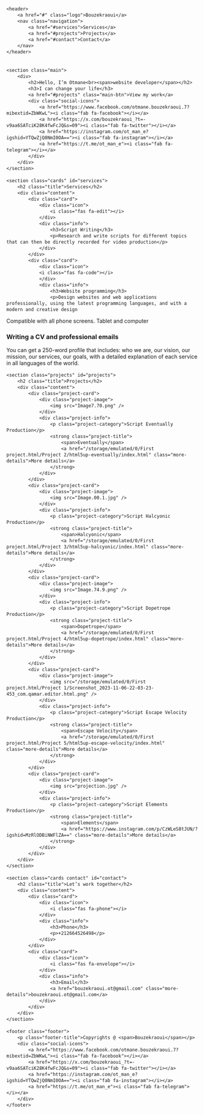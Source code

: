 <html lang="en">
<head>
    <meta charset="UTF-8">
    <meta http-equiv="X-UA-Compatible" content="IE=edge">
    <meta name="viewport" content="width=device-width, initial-scale=1.0">
    <link rel="stylesheet" href="https://cdnjs.cloudflare.com/ajax/libs/font-awesome/5.15.4/css/all.min.css">
    <link rel="stylesheet" href="style.css">
    <title>Otmane Bouzekraoui</title>
</head>
<body>

    <header>
        <a href="#" class="logo">Bouzekraoui</a>
        <nav class="navigation">
            <a href="#services">Services</a>
            <a href="#projects">Projects</a>
            <a href="#contact">Contact</a>
        </nav>
    </header>


    <section class="main">
        <div>
            <h2>Hello, I’m Otmane<br><span>website developer</span></h2>
            <h3>I can change your life</h3>
            <a href="#projects" class="main-btn">View my work</a>
            <div class="social-icons">
                <a href="https://www.facebook.com/otmane.bouzekraoui.7?mibextid=ZbWKwL"><i class="fab fa-facebook"></i></a>
                <a href="https://x.com/bouzekraoui_?t=-v9aa6SATciK28K4fwFcJQ&s=09"><i class="fab fa-twitter"></i></a>
                <a href="https://instagram.com/ot_man_e?igshid=YTQwZjQ0NmI0OA=="><i class="fab fa-instagram"></i></a>
                <a href="https://t.me/ot_man_e"><i class="fab fa-telegram"></i></a>
            </div>
        </div>
    </section>

    <section class="cards" id="services">
        <h2 class="title">Services</h2>
        <div class="content">
            <div class="card">
                <div class="icon">
                    <i class="fas fa-edit"></i>
                </div>
                <div class="info">
                    <h3>Script Writing</h3>
                    <p>Research and write scripts for different topics that can then be directly recorded for video production</p>
                </div>
            </div>
            <div class="card">
                <div class="icon">
                <i class="fas fa-code"></i>
                </div>
                <div class="info">
                    <h3>Website programming</h3>
                    <p>Design websites and web applications professionally, using the latest programming languages, and with a modern and creative design
Compatible with all phone screens. Tablet and computer</p>
                </div>
            </div>
            <div class="card">
                <div class="icon">
                <i class="fas fa-paste"></i>
                </div>
                <div class="info">
                    <h3>Writing a CV and professional emails</h3>
                    <p>You can get a 250-word profile that includes: who we are, our vision, our mission, our services, our goals, with a detailed explanation of each service in all languages of the world.</p>
                </div>
            </div>
        </div>
    </section>

    <section class="projects" id="projects">
        <h2 class="title">Projects</h2>
        <div class="content">
            <div class="project-card">
                <div class="project-image">
                    <img src="Image7.70.png" />
                </div>
                <div class="project-info">
                    <p class="project-category">Script Eventually Production</p>
                    <strong class="project-title">
                        <span>Eventually</span>
                        <a href="/storage/emulated/0/First project.html/Project 2/html5up-eventually/index.html" class="more-details">More details</a>
                    </strong>
                </div>
            </div>
            <div class="project-card">
                <div class="project-image">
                    <img src="Image.00.1.jpg" />
                </div>
                <div class="project-info">
                    <p class="project-category">Script Halcyonic Production</p>
                    <strong class="project-title">
                        <span>Halcyonic</span>
                        <a href="/storage/emulated/0/First project.html/Project 3/html5up-halcyonic/index.html" class="more-details">More details</a>
                    </strong>
                </div>
            </div>
            <div class="project-card">
                <div class="project-image">
                    <img src="Image.74.9.png" />
                </div>
                <div class="project-info">
                    <p class="project-category">Script Dopetrope Production</p>
                    <strong class="project-title">
                        <span>Dopetrope</span>
                        <a href="/storage/emulated/0/First project.html/Project 4/html5up-dopetrope/index.html" class="more-details">More details</a>
                    </strong>
                </div>
            </div>
            <div class="project-card">
                <div class="project-image">
                    <img src="/storage/emulated/0/First project.html/Project 1/Screenshot_2023-11-06-22-03-23-453_com.qamar.editor.html.png" />
                </div>
                <div class="project-info">
                    <p class="project-category">Script Escape Velocity Production</p>
                    <strong class="project-title">
                        <span>Escape Velocity</span>
                        <a href="/storage/emulated/0/First project.html/Project 5/html5up-escape-velocity/index.html" class="more-details">More details</a>
                    </strong>
                </div>
            </div>
            <div class="project-card">
                <div class="project-image">
                    <img src="projection.jpg" />
                </div>
                <div class="project-info">
                    <p class="project-category">Script Elements Production</p>
                    <strong class="project-title">
                        <span>Elements</span>
                        <a href="https://www.instagram.com/p/CzWLeS8tJUN/?igshid=MzRlODBiNWFlZA==" class="more-details">More details</a>
                    </strong>
                </div>
            </div>
        </div>
    </section>

    <section class="cards contact" id="contact">
        <h2 class="title">Let’s work together</h2>
        <div class="content">
            <div class="card">
                <div class="icon">
                    <i class="fas fa-phone"></i>
                </div>
                <div class="info">
                    <h3>Phone</h3>
                    <p>+212664526498</p>
                </div>
            </div>
            <div class="card">
                <div class="icon">
                    <i class="fas fa-envelope"></i>
                </div>
                <div class="info">
                    <h3>Email</h3>
                    <a href="bouzekraoui.ot@gmail.com" class="more-details">bouzekraoui.ot@gmail.com</a>
                </div>
            </div>
        </div>
    </section>
    
    <footer class="footer">
        <p class="footer-title">Copyrights @ <span>Bouzekraoui</span></p>
        <div class="social-icons">
            <a href="https://www.facebook.com/otmane.bouzekraoui.7?mibextid=ZbWKwL"><i class="fab fa-facebook"></i></a>
            <a href="https://x.com/bouzekraoui_?t=-v9aa6SATciK28K4fwFcJQ&s=09"><i class="fab fa-twitter"></i></a>
            <a href="https://instagram.com/ot_man_e?igshid=YTQwZjQ0NmI0OA=="><i class="fab fa-instagram"></i></a>
            <a href="https://t.me/ot_man_e"><i class="fab fa-telegram"></i></a>
        </div>
    </footer>

</body>
</html>
